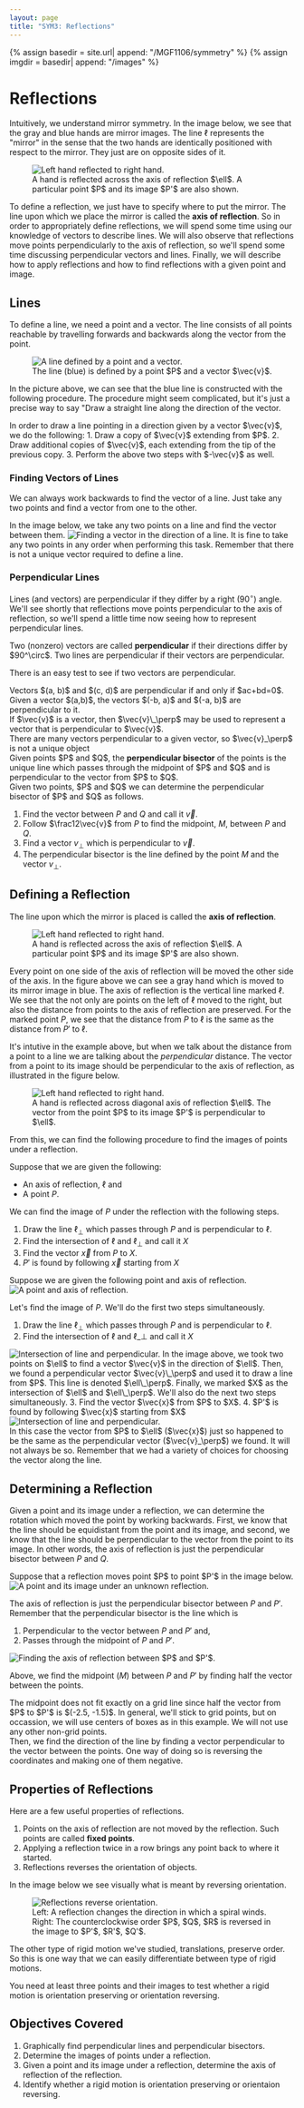 ```yaml
---
layout: page
title: "SYM3: Reflections"
---	
```


{% assign basedir = site.url| append: "/MGF1106/symmetry" %}
{% assign imgdir = basedir| append: "/images" %}

# Reflections

Intuitively, we understand mirror symmetry.
In the image below, we see that the gray and blue hands are mirror images.
The line $\ell$ represents the "mirror" in the sense that the two hands are identically positioned with respect to the mirror.
They just are on opposite sides of it.

<figure class="center">
<img src="{{imgdir}}/reflection-example.svg" alt="Left hand reflected to right hand." class="center">
<figcaption> A hand is reflected across the axis of reflection $\ell$.  A particular point $P$ and its image $P'$ are also shown.
</figcaption>
</figure>

To define a reflection, we just have to specify where to put the mirror.
The line upon which we place the mirror is called the **axis of reflection**.
So in order to appropriately define reflections, we will spend some time using our knowledge of vectors to describe lines.
We will also observe that reflections move points perpendicularly to the axis of reflection, so we'll spend some time discussing perpendicular vectors and lines.
Finally, we will describe how to apply reflections and how to find reflections with a given point and image.

## Lines

To define a line, we need a point and a vector.
The line consists of all points reachable by travelling forwards and backwards along the vector from the point.

<figure class="center">
<img src="{{imgdir}}/lineexample.svg" alt="A line defined by a point and a vector." class="center">
<figcaption> The line (blue) is defined by a point $P$ and a vector $\vec{v}$.
</figcaption>
</figure>


In the picture above, we can see that the blue line is constructed with the following procedure.
The procedure might seem complicated, but it's just a precise way to say "Draw a straight line along the direction of the vector.

<div class="procedure" text="Drawing a line" markdown="1">
In order to draw a line pointing in a direction given by a vector $\vec{v}$, we do the following:
1. Draw a copy of $\vec{v}$ extending from $P$.
2. Draw additional copies of $\vec{v}$, each extending from the tip of the previous copy.
3. Perform the above two steps with $-\vec{v}$ as well.
</div>


### Finding Vectors of Lines

We can always work backwards to find the vector of a line.
Just take any two points and find a vector from one to the other.

<div class="example" text="Vector of a Line" markdown="1">
In the image below, we take any two points on a line and find the vector between them.
<img src="{{imgdir}}/linevector.svg" alt="Finding a vector in the direction of a line." class="center">
It is fine to take any two points in any order when performing this task.
Remember that there is not a unique vector required to define a line.
</div>

### Perpendicular Lines

Lines (and vectors) are perpendicular if they differ by a right ($90^\circ$) angle.
We'll see shortly that reflections move points perpendicular to the axis of reflection, so we'll spend a little time now seeing how to represent perpendicular lines.

<div class="definition" text="Perpendicular">
Two (nonzero) vectors are called <strong>perpendicular</strong> if their directions differ by $90^\circ$.  Two lines are perpendicular if their vectors are perpendicular.
</div>

There is an easy test to see if two vectors are perpendicular.
<div class="theorem">
Vectors $(a, b)$ and $(c, d)$ are perpendicular if and only if $ac+bd=0$.
Given a vector $(a,b)$, the vectors $(-b, a)$ and $(-a, b)$ are perpendicular to it.
</div>
If $\vec{v}$ is a vector, then $\vec{v}\_\perp$ may be used to represent a vector that is perpendicular to $\vec{v}$.
<div class="warning">
There are many vectors perpendicular to a given vector, so $\vec{v}_\perp$ is not a unique object
</div>

<div class="definition" text="Perpendicular Bisector">
Given points $P$ and $Q$, the <strong>perpendicular bisector</strong> of the points is the unique line which passes through the midpoint of $P$ and $Q$ and is perpendicular to the vector from $P$ to $Q$.
</div>

<div class="procedure" text="Finding a Perpendicular Bisector" markdown="1" >
Given two points, $P$ and $Q$ we can determine the perpendicular bisector of $P$ and $Q$ as follows.

1. Find the vector between $P$ and $Q$ and call it $\vec{v}$.
2. Follow $\frac12\vec{v}$ from $P$ to find the midpoint, $M$, between $P$ and $Q$.
3. Find a vector $v_\perp$ which is perpendicular to $\vec{v}$.
4. The perpendicular bisector is the line defined by the point $M$ and the vector $v_\perp$.
</div>

## Defining a Reflection

The line upon which the mirror is placed is called the **axis of reflection**.

<figure class="center">
<img src="{{imgdir}}/reflection-example.svg" alt="Left hand reflected to right hand." class="center">
<figcaption> A hand is reflected across the axis of reflection $\ell$.  A particular point $P$ and its image $P'$ are also shown.
</figcaption>
</figure>


Every point on one side of the axis of reflection will be moved the other side of the axis.
In the figure above we can see a gray hand which is moved to its mirror image in blue.
The axis of reflection is the vertical line marked $\ell$.
We see that the not only are points on the left of $\ell$ moved to the right, but also the distance from points to the axis of reflection are preserved.
For the marked point $P$, we see that the distance from $P$ to $\ell$ is the same as the distance from $P'$ to $\ell$.

It's intutive in the example above, but when we talk about the distance from a point to a line we are talking about the *perpendicular* distance.
The vector from a point to its image should be perpendicular to the axis of reflection, as illustrated in the figure below.

<figure class="center">
<img src="{{imgdir}}/reflection-example-2.svg" alt="Left hand reflected to right hand." class="center">
<figcaption> A hand is reflected across diagonal axis of reflection $\ell$.
The vector from the point $P$ to its image $P'$ is perpendicular to $\ell$.
</figcaption>
</figure>

From this, we can find the following procedure to find the images of points
under a reflection.

<div class="procedure" text="Image Under Reflection" markdown="1">
Suppose that we are given the following:

* An axis of reflection, $\ell$ and
* A point $P$.

We can find the image of $P$ under the reflection with the following steps.

1. Draw the line $\ell_\perp$ which passes through $P$ and is perpendicular to $\ell$.
2. Find the intersection of $\ell$ and $\ell_\perp$ and call it $X$
3. Find the vector $\vec{x}$ from $P$ to $X$.
4. $P'$ is found by following $\vec{x}$ starting from $X$
</div>

<div class="example" markdown="1">
Suppose we are given the following point and axis of reflection.
<img src="{{imgdir}}/reflection-example-3-1.svg" alt="A point and axis of reflection." class="center">

Let's find the image of $P$.  We'll do the first two steps simultaneously.
1. Draw the line $\ell_\perp$ which passes through $P$ and is perpendicular to $\ell$.
2. Find the intersection of $\ell$ and $\ell\_\perp$ and call it $X$
  <img src="{{imgdir}}/reflection-example-3-2.svg" alt="Intersection of line and perpendicular." class="center">
  In the image above, we took two points on $\ell$ to find a vector $\vec{v}$ in the direction of $\ell$.
  Then, we found a perpendicular vector $\vec{v}\_\perp$ and used it to draw a line from $P$.
  This line is denoted $\ell\_\perp$.
  Finally, we marked $X$ as the intersection of $\ell$ and $\ell\_\perp$.
  We'll also do the next two steps simultaneously.
3. Find the vector $\vec{x}$ from $P$ to $X$.
4. $P'$ is found by following $\vec{x}$ starting from $X$
    <img src="{{imgdir}}/reflection-example-3-3.svg" alt="Intersection of line and perpendicular." class="center">

<div class="note">
In this case the vector from $P$ to $\ell$ ($\vec{x}$) just so happened to be the same as the perpendicular vector ($\vec{v}_\perp$) we found.  It will not always be so.  Remember that we had a variety of choices for choosing the vector along the line.
</div>
</div>

## Determining a Reflection

Given a point and its image under a reflection, we can determine the rotation which moved the point by working backwards.
First, we know that the line should be equidistant from the point and its image, and second, we know that the line should be perpendicular to the vector from the point to its image.
In other words, the axis of reflection is just the perpendicular bisector between $P$ and $Q$.


<div class="example" text="Determining Axis of Reflection" markdown="1">
Suppose that a reflection moves point $P$ to point $P'$ in the image below.
<img src="{{imgdir}}/find-reflection.svg" alt="A point and its image under an unknown reflection." class="center">

The axis of reflection is just the perpendicular bisector between $P$ and $P'$.
Remember that the perpendicular bisector is the line which is
1. Perpendicular to the vector between $P$ and $P'$ and,
2. Passes through the midpoint of $P$ and $P'$.

<img src="{{imgdir}}/find-reflection-solved.svg" alt="Finding the axis of reflection between $P$ and $P'$." class="center">

Above, we find the midpoint ($M$) between $P$ and $P'$ by finding half the vector between the points.
<div class="note">
The midpoint does not fit exactly on a grid line since half the vector from $P$ to $P'$ is $(-2.5, -1.5)$.  In general, we'll stick to grid points, but on occassion, we will use centers of boxes as in this example.  We will not use any other non-grid points.
</div>
Then, we find the direction of the line by finding a vector perpendicular to the vector between the points.
One way of doing so is reversing the coordinates and making one of them negative.
</div>

## Properties of Reflections

Here are a few useful properties of reflections.
1. Points on the axis of reflection are not moved by the reflection.
  Such points are called **fixed points**.
2. Applying a reflection twice in a row brings any point back to where it started.
3. Reflections reverses the orientation of objects.

In the image below we see visually what is meant by reversing orientation.

<figure class="center">
<img src="{{imgdir}}/reflection-orientation.svg" alt="Reflections reverse orientation." class="center">
<figcaption> Left: A reflection changes the direction in which a spiral winds.  Right: The counterclockwise order $P$, $Q$, $R$ is reversed in the image to $P'$, $R'$, $Q'$.
</figcaption>
</figure>

The other type of rigid motion we've studied, translations, preserve order.
So this is one way that we can easily differentiate between type of rigid motions.

<div class="note"> You need at least three points and their images to test whether a rigid motion is orientation preserving or orientation reversing.
</div>

## Objectives Covered
1. Graphically find perpendicular lines and perpendicular bisectors.
2. Determine the images of points under a reflection.
3. Given a point and its image under a reflection, determine the axis of reflection of the reflection.
4. Identify whether a rigid motion is orientation preserving or orientaion reversing.

